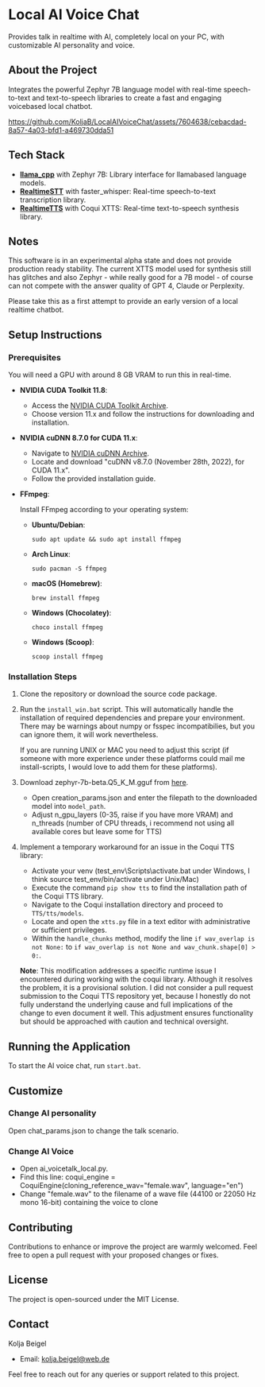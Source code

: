 # Local AI Voice Chat 

Provides talk in realtime with AI, completely local on your PC, with customizable AI personality and voice.

## About the Project

Integrates the powerful Zephyr 7B language model with real-time speech-to-text and text-to-speech libraries to create a fast and engaging voicebased local chatbot. 

https://github.com/KoljaB/LocalAIVoiceChat/assets/7604638/cebacdad-8a57-4a03-bfd1-a469730dda51

## Tech Stack

- **[llama_cpp](https://github.com/ggerganov/llama.cpp)** with Zephyr 7B: Library interface for llamabased language models.
- **[RealtimeSTT](https://github.com/KoljaB/RealtimeSTT)** with faster_whisper: Real-time speech-to-text transcription library.
- **[RealtimeTTS](https://github.com/KoljaB/RealtimeTTS)** with Coqui XTTS: Real-time text-to-speech synthesis library.

## Notes

This software is in an experimental alpha state and does not provide production ready stability. The current XTTS model used for synthesis still has glitches and also Zephyr - while really good for a 7B model - of course can not compete with the answer quality of GPT 4, Claude or Perplexity.

Please take this as a first attempt to provide an early version of a local realtime chatbot.

## Setup Instructions

### Prerequisites

You will need a GPU with around 8 GB VRAM to run this in real-time.

- **NVIDIA CUDA Toolkit 11.8**:
    - Access the [NVIDIA CUDA Toolkit Archive](https://developer.nvidia.com/cuda-11-8-0-download-archive).
    - Choose version 11.x and follow the instructions for downloading and installation.

- **NVIDIA cuDNN 8.7.0 for CUDA 11.x**:
    - Navigate to [NVIDIA cuDNN Archive](https://developer.nvidia.com/rdp/cudnn-archive).
    - Locate and download "cuDNN v8.7.0 (November 28th, 2022), for CUDA 11.x".
    - Follow the provided installation guide.

- **FFmpeg**:

    Install FFmpeg according to your operating system:

    - **Ubuntu/Debian**:
        ```shell
        sudo apt update && sudo apt install ffmpeg
        ```

    - **Arch Linux**:
        ```shell
        sudo pacman -S ffmpeg
        ```

    - **macOS (Homebrew)**:
        ```shell
        brew install ffmpeg
        ```

    - **Windows (Chocolatey)**:
        ```shell
        choco install ffmpeg
        ```

    - **Windows (Scoop)**:
        ```shell
        scoop install ffmpeg
        ```    

### Installation Steps 

1. Clone the repository or download the source code package.

2. Run the `install_win.bat` script. This will automatically handle the installation of required dependencies and prepare your environment. There may be warnings about numpy or fsspec incompatibilies, but you can ignore them, it will work nevertheless.

    If you are running UNIX or MAC you need to adjust this script (if someone with more experience under these platforms could mail me install-scripts, I would love to add them for these platforms).

3. Download zephyr-7b-beta.Q5_K_M.gguf from [here](https://huggingface.co/TheBloke/zephyr-7B-beta-GGUF/tree/main). 
   - Open creation_params.json and enter the filepath to the downloaded model into `model_path`.
   - Adjust n_gpu_layers (0-35, raise if you have more VRAM) and n_threads (number of CPU threads, i recommend not using all available cores but leave some for TTS)

4. Implement a temporary workaround for an issue in the Coqui TTS library:
   - Activate your venv (test_env\Scripts\activate.bat under Windows, I think source test_env/bin/activate under Unix/Mac)
   - Execute the command `pip show tts` to find the installation path of the Coqui TTS library.
   - Navigate to the Coqui installation directory and proceed to `TTS/tts/models`.
   - Locate and open the `xtts.py` file in a text editor with administrative or sufficient privileges.
   - Within the `handle_chunks` method, modify the line `if wav_overlap is not None:` to `if wav_overlap is not None and wav_chunk.shape[0] > 0:`.
   
   **Note**: This modification addresses a specific runtime issue I encountered during working with the coqui library. Although it resolves the problem, it is a provisional solution. I did not consider a pull request submission to the Coqui TTS repository yet, because I honestly do not fully understand the underlying cause and full implications of the change to even document it well. This adjustment ensures functionality but should be approached with caution and technical oversight.        

## Running the Application

To start the AI voice chat, run `start.bat`. 

## Customize

### Change AI personality

Open chat_params.json to change the talk scenario.

### Change AI Voice

- Open ai_voicetalk_local.py. 
- Find this line: coqui_engine = CoquiEngine(cloning_reference_wav="female.wav", language="en")
- Change "female.wav" to the filename of a wave file (44100 or 22050 Hz mono 16-bit) containing the voice to clone

## Contributing

Contributions to enhance or improve the project are warmly welcomed. Feel free to open a pull request with your proposed changes or fixes.

## License

The project is open-sourced under the MIT License. 

## Contact

Kolja Beigel  
- Email: [kolja.beigel@web.de](mailto:kolja.beigel@web.de)  

Feel free to reach out for any queries or support related to this project.
